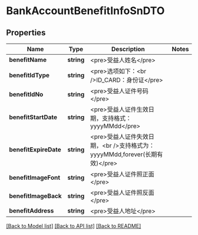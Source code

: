 # BankAccountBenefitInfoSnDTO

## Properties
Name | Type | Description | Notes
------------ | ------------- | ------------- | -------------
**benefitName** | **string** | &lt;pre&gt;受益人姓名&lt;/pre&gt; | 
**benefitIdType** | **string** | &lt;pre&gt;选项如下：&lt;br /&gt;ID_CARD：身份证&lt;/pre&gt; | 
**benefitIdNo** | **string** | &lt;pre&gt;受益人证件号码&lt;/pre&gt; | 
**benefitStartDate** | **string** | &lt;pre&gt;受益人证件生效日期，支持格式：yyyyMMdd&lt;/pre&gt; | 
**benefitExpireDate** | **string** | &lt;pre&gt;受益人证件失效日期，&lt;br /&gt;支持格式为：yyyyMMdd,forever(长期有效)&lt;/pre&gt; | 
**benefitImageFont** | **string** | &lt;pre&gt;受益人证件照正面&lt;/pre&gt; | 
**benefitImageBack** | **string** | &lt;pre&gt;受益人证件照反面&lt;/pre&gt; | 
**benefitAddress** | **string** | &lt;pre&gt;受益人地址&lt;/pre&gt; | 

[[Back to Model list]](../README.md#documentation-for-models) [[Back to API list]](../README.md#documentation-for-api-endpoints) [[Back to README]](../README.md)


